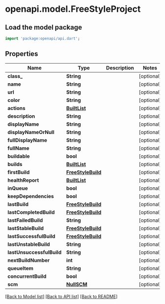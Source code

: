 # openapi.model.FreeStyleProject

## Load the model package
```dart
import 'package:openapi/api.dart';
```

## Properties
Name | Type | Description | Notes
------------ | ------------- | ------------- | -------------
**class_** | **String** |  | [optional] 
**name** | **String** |  | [optional] 
**url** | **String** |  | [optional] 
**color** | **String** |  | [optional] 
**actions** | [**BuiltList<FreeStyleProjectactions>**](FreeStyleProjectactions.md) |  | [optional] 
**description** | **String** |  | [optional] 
**displayName** | **String** |  | [optional] 
**displayNameOrNull** | **String** |  | [optional] 
**fullDisplayName** | **String** |  | [optional] 
**fullName** | **String** |  | [optional] 
**buildable** | **bool** |  | [optional] 
**builds** | [**BuiltList<FreeStyleBuild>**](FreeStyleBuild.md) |  | [optional] 
**firstBuild** | [**FreeStyleBuild**](FreeStyleBuild.md) |  | [optional] 
**healthReport** | [**BuiltList<FreeStyleProjecthealthReport>**](FreeStyleProjecthealthReport.md) |  | [optional] 
**inQueue** | **bool** |  | [optional] 
**keepDependencies** | **bool** |  | [optional] 
**lastBuild** | [**FreeStyleBuild**](FreeStyleBuild.md) |  | [optional] 
**lastCompletedBuild** | [**FreeStyleBuild**](FreeStyleBuild.md) |  | [optional] 
**lastFailedBuild** | **String** |  | [optional] 
**lastStableBuild** | [**FreeStyleBuild**](FreeStyleBuild.md) |  | [optional] 
**lastSuccessfulBuild** | [**FreeStyleBuild**](FreeStyleBuild.md) |  | [optional] 
**lastUnstableBuild** | **String** |  | [optional] 
**lastUnsuccessfulBuild** | **String** |  | [optional] 
**nextBuildNumber** | **int** |  | [optional] 
**queueItem** | **String** |  | [optional] 
**concurrentBuild** | **bool** |  | [optional] 
**scm** | [**NullSCM**](NullSCM.md) |  | [optional] 

[[Back to Model list]](../README.md#documentation-for-models) [[Back to API list]](../README.md#documentation-for-api-endpoints) [[Back to README]](../README.md)


